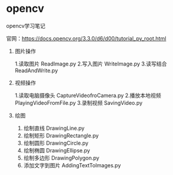 # opencv
opencv学习笔记

官网：https://docs.opencv.org/3.3.0/d6/d00/tutorial_py_root.html

1. 图片操作 
    
    1.读取图片 ReadImage.py
    2.写入图片 WriteImage.py
    3.读写结合 ReadAndWrite.py

2. 视频操作
    
    1.读取电脑摄像头  CaptureVideofroCamera.py
    2.播放本地视频 PlayingVideoFromFile.py
    3.录制视频 SavingVideo.py 

3. 绘图 

    1. 绘制直线 DrawingLine.py
    2. 绘制矩形 DrawingRectangle.py 
    3. 绘制圆形 DrawingCircle.py 
    4. 绘制椭圆 DrawingEllipse.py   
    5. 绘制多边形 DrawingPolygon.py
    6. 添加文字到图片 AddingTextToImages.py   


